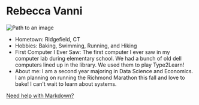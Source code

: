 # Rebecca Vanni

![Path to an image](me.jpg)

- Hometown: Ridgefield, CT
- Hobbies: Baking, Swimming, Running, and Hiking
- First Computer I Ever Saw: The first computer I ever saw in my computer lab during elementary school. We had a bunch of old dell computers lined up in the library. We used them to play Type2Learn!
- About me: I am a second year majoring in Data Science and Economics. I am planning on running the Richmond Marathon this fall and love to bake! I can't wait to learn about systems. 

[Need help with Markdown?](https://docs.github.com/en/get-started/writing-on-github/getting-started-with-writing-and-formatting-on-github/basic-writing-and-formatting-syntax)